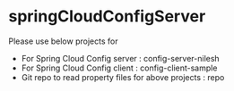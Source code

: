 # springCloudConfigServer

Please use below projects for 

* For Spring Cloud Config server : config-server-nilesh
* For Spring Cloud Config client : config-client-sample
* Git repo to read property files for above projects : repo
